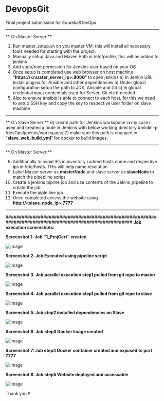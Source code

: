 # DevopsGit
Final project submission for Edureka/DevOps

------------------------------------------------------------------------------------------------------
**
On Master Server:**
1) Run master_setup.sh on you master VM, this will install all necessary tools needed for starting with the project.
2) Manually setup Java and Maven Path in /etc/profile, this will be added to jenkins
3) Add sudo/root permission for Jenkins user based on your OS
4) Once setup is completed use web browser on host machine "**https://<master_server_ip>:8080**" to open jenkins
    a) In Jenkin URL install plugins for Ansible and other dependencies
    b) Under global configuration setup the path to JDK, Ansible and Git
    c) In global credential input credentials used for Server, Git etc if needed
5) Also to ensure ansible is able to connect to each host, for this we need to setup SSH key and copy the key to respective user folder on slave machine

------------------------------------------------------------------------------------------------------

**
On Slave Server:**
6) create path for Jenkins workspace in my case i used and created a node in Jenkins with below working directory
    #mkdir -p /devOps/jenkins/workspace/
7) make sure this path is changed in "**slave_web_build.yml**" for docker to build images.

------------------------------------------------------------------------------------------------------
**
On Master Server:**

8) Additionally to avoid IPs in inventory i added hosts name and respective ips in /etc/hosts. THis will help name resolution
9) Label Master server as **masterNode** and slave server as **slaveNode** to match the pipepline script
10) Create a jenkins pipline job and use contents of the Jekins_pipeline to create the job
11) Execute the piple line job
12) Once completed access the website using **http://<slave_node_ip>:7777**
------------------------------------------------------------------------------------------------------

#######################################################################################################
**Job execution screenshots:**


**Screenshot 1: Job "1_ProjCert" created**

![image](https://user-images.githubusercontent.com/30494615/126619396-9d5eab25-7436-4f36-835f-7ef8b5a4bdac.png)

**Screenshot 2: Job Executed using pipeline script**

![image](https://user-images.githubusercontent.com/30494615/126620040-3017e545-37f6-49f0-8e8e-bb2289c7b327.png)

**Screenshot 3: Job parallel execution step1 pulled from git repo to master**

![image](https://user-images.githubusercontent.com/30494615/126620349-b862f86c-5f6b-4553-83e6-2dddfe91a841.png)

**Screenshot 4: Job parallel execution step1 pulled from git repo to slave**

![image](https://user-images.githubusercontent.com/30494615/126620792-045830c1-06f5-4f65-81e2-cb236534091a.png)

**Screenshot 5: Job step2 installed dependencies on Slave**

![image](https://user-images.githubusercontent.com/30494615/126621169-f8e4d7c1-4c0d-47bb-808f-82b86b4deb88.png)

**Screenshot 6: Job step3 Docker Image created**

![image](https://user-images.githubusercontent.com/30494615/126620925-bad8822c-62cf-4007-b060-6de72e8c2236.png)

**Screenshot 7: Job step4 Docker container created and exposed to port 7777**

![image](https://user-images.githubusercontent.com/30494615/126621378-5910e464-f6c4-44b0-b1ad-20d9d4f8d89a.png)

**Screenshot 8: Job step5 Website deployed and accessable**

![image](https://user-images.githubusercontent.com/30494615/126621622-79a0c2f6-0df3-4213-b9bc-bb1673abc517.png)




Thank you !!!

